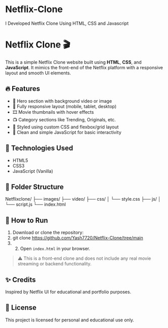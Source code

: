 # Netflix-Clone
I Developed Netflix Clone Using HTML, CSS and Javascript 

# Netflix Clone 🎬

This is a simple Netflix Clone website built using **HTML**, **CSS**, and **JavaScript**. It mimics the front-end of the Netflix platform with a responsive layout and smooth UI elements.

## 🔥 Features

- 🎥 Hero section with background video or image
- 🎨 Fully responsive layout (mobile, tablet, desktop)
- 🎞 Movie thumbnails with hover effects
- 📺 Category sections like Trending, Originals, etc.
- 📜 Styled using custom CSS and flexbox/grid layout
- 🧠 Clean and simple JavaScript for basic interactivity

## 🚀 Technologies Used

- HTML5
- CSS3
- JavaScript (Vanilla)

## 📂 Folder Structure

Netflixclone/
├── images/
├── video/
├── css/
│ └── style.css
├── js/
│ └── script.js
└── index.html

## 📌 How to Run

1. Download or clone the repository:
2. git clone https://github.com/Yash7720/Netflix-Clone/tree/main
3. 2. Open `index.html` in your browser.

> ⚠️ This is a front-end clone and does not include any real movie streaming or backend functionality.

## ✨ Credits

Inspired by Netflix UI for educational and portfolio purposes.

## 🪪 License

This project is licensed for personal and educational use only.

